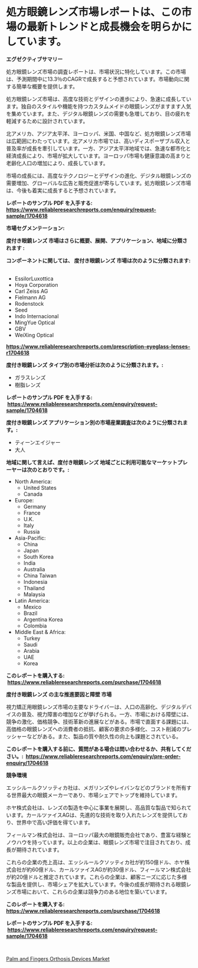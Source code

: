 <p><h1>処方眼鏡レンズ市場レポートは、この市場の最新トレンドと成長機会を明らかにしています。</h1></p><p><strong>エグゼクティブサマリー</strong></p>
<p><p>処方眼鏡レンズ市場の調査レポートは、市場状況に特化しています。この市場は、予測期間中に13.3％のCAGRで成長すると予想されています。市場動向に関する簡単な概要を提供します。</p><p>処方眼鏡レンズ市場は、高度な技術とデザインの進歩により、急速に成長しています。独自のスタイルや機能を持つカスタムメイドの眼鏡レンズがますます人気を集めています。また、デジタル眼鏡レンズの需要も急増しており、目の疲れを軽減するために設計されています。</p><p>北アメリカ、アジア太平洋、ヨーロッパ、米国、中国など、処方眼鏡レンズ市場は広範囲にわたっています。北アメリカ市場では、高いディスポーザブル収入と普及率が成長を牽引しています。一方、アジア太平洋地域では、急速な都市化と経済成長により、市場が拡大しています。ヨーロッパ市場も健康意識の高まりと老齢化人口の増加により、成長しています。</p><p>市場の成長には、高度なテクノロジーとデザインの進化、デジタル眼鏡レンズの需要増加、グローバルな広告と販売促進が寄与しています。処方眼鏡レンズ市場は、今後も着実に成長すると予想されています。</p></p>
<p><strong>レポートのサンプル PDF を入手する: <a href="https://www.reliableresearchreports.com/enquiry/request-sample/1704618">https://www.reliableresearchreports.com/enquiry/request-sample/1704618</a></strong></p>
<p><strong>市場セグメンテーション:</strong></p>
<p><strong> 度付き眼鏡レンズ 市場はさらに概要、展開、アプリケーション、地域に分類されます :</strong></p>
<p><strong>コンポーネントに関しては、 度付き眼鏡レンズ 市場は次のように分類されます: &nbsp;</strong></p>
<p><ul><li>EssilorLuxottica</li><li>Hoya Corporation</li><li>Carl Zeiss AG</li><li>Fielmann AG</li><li>Rodenstock</li><li>Seed</li><li>Indo Internacional</li><li>MingYue Optical</li><li>GBV</li><li>WeiXing Optical</li></ul></p>
<p><strong><a href="https://www.reliableresearchreports.com/prescription-eyeglass-lenses-r1704618">https://www.reliableresearchreports.com/prescription-eyeglass-lenses-r1704618</a></strong></p>
<p><strong> 度付き眼鏡レンズ タイプ別の市場分析は次のように分類されます。:</strong></p>
<p><ul><li>ガラスレンズ</li><li>樹脂レンズ</li></ul></p>
<p><strong>レポートのサンプル PDF を入手する: &nbsp;<a href="https://www.reliableresearchreports.com/enquiry/request-sample/1704618">https://www.reliableresearchreports.com/enquiry/request-sample/1704618</a></strong></p>
<p><strong> 度付き眼鏡レンズ アプリケーション別の市場産業調査は次のように分類されます。:</strong></p>
<p><ul><li>ティーンエイジャー</li><li>大人</li></ul></p>
<p><strong>地域に関して言えば、度付き眼鏡レンズ 地域ごとに利用可能なマーケットプレーヤーは次のとおりです。:</strong></p>
<p><ul>
    <li>
        North America:
        <ul>
            <li>United States</li>
            <li>Canada</li>
        </ul>
    </li>
    <li>
        Europe:
        <ul>
            <li>Germany</li>
            <li>France</li>
            <li>U.K.</li>
            <li>Italy</li>
            <li>Russia</li>
        </ul>
    </li>
    <li>
        Asia-Pacific:
        <ul>
            <li>China</li>
            <li>Japan</li>
            <li>South Korea</li>
            <li>India</li>
            <li>Australia</li>
            <li>China Taiwan</li>
            <li>Indonesia</li>
            <li>Thailand</li>
            <li>Malaysia</li>
        </ul>
    </li>
    <li>
        Latin America:
        <ul>
            <li>Mexico</li>
            <li>Brazil</li>
            <li>Argentina Korea</li>
            <li>Colombia</li>
        </ul>
    </li>
    <li>
        Middle East & Africa:
        <ul>
            <li>Turkey</li>
            <li>Saudi</li>
            <li>Arabia</li>
            <li>UAE</li>
            <li>Korea</li>
        </ul>
    </li>
    </ul></p>
<p><strong>このレポートを購入する: &nbsp;<a href="https://www.reliableresearchreports.com/purchase/1704618">https://www.reliableresearchreports.com/purchase/1704618</a></strong></p>
<p><strong>度付き眼鏡レンズ の主な推進要因と障壁 市場</strong></p>
<p><p>視力矯正用眼鏡レンズ市場の主要なドライバーは、人口の高齢化、デジタルデバイスの普及、視力障害の増加などが挙げられる。一方、市場における障壁には、競争の激化、価格競争、技術革新の進展などがある。市場で直面する課題には、高価格の眼鏡レンズへの消費者の抵抗、顧客の要求の多様化、コスト削減のプレッシャーなどがある。また、製品の質や耐久性の向上も課題とされている。</p></p>
<p><strong>このレポートを購入する前に、質問がある場合は問い合わせるか、共有してください。:&nbsp; <a href="https://www.reliableresearchreports.com/enquiry/pre-order-enquiry/1704618">https://www.reliableresearchreports.com/enquiry/pre-order-enquiry/1704618</a></strong></p>
<p><strong>競争環境</strong></p>
<p><p>エッシルールクソッティカ社は、メガリンズやレイバンなどのブランドを所有する世界最大の眼鏡メーカーであり、市場シェアでトップを維持しています。 </p><p>ホヤ株式会社は、レンズの製造を中心に事業を展開し、高品質な製品で知られています。カールツァイスAGは、先進的な技術を取り入れたレンズを提供しており、世界中で高い評価を得ています。 </p><p>フィールマン株式会社は、ヨーロッパ最大の眼鏡販売会社であり、豊富な経験とノウハウを持っています。以上の企業は、眼鏡レンズ市場で注目されており、成長が期待されています。</p><p>これらの企業の売上高は、エッシルールクソッティカ社が約150億ドル、ホヤ株式会社が約60億ドル、カールツァイスAGが約30億ドル、フィールマン株式会社が約20億ドルと推定されています。これらの企業は、顧客ニーズに応じた多様な製品を提供し、市場シェアを拡大しています。今後の成長が期待される眼鏡レンズ市場において、これらの企業は競争力のある地位を築いています。</p></p>
<p><strong>このレポートを購入する: &nbsp; <a href="https://www.reliableresearchreports.com/purchase/1704618">https://www.reliableresearchreports.com/purchase/1704618</a></strong></p>
<p><strong>レポートのサンプル PDF を入手する: &nbsp;<a href="https://www.reliableresearchreports.com/enquiry/request-sample/1704618">https://www.reliableresearchreports.com/enquiry/request-sample/1704618</a></strong><strong></strong></p>
<p>&nbsp;</p>
<p><p><a href="https://cautious-neon-760.notion.site/Palm-and-Fingers-Orthosis-Devices-Market-The-Key-To-Successful-Business-Strategy-Forecast-Till-2031-050846a1e963401f9a786138e6f82830">Palm and Fingers Orthosis Devices Market</a></p></p>